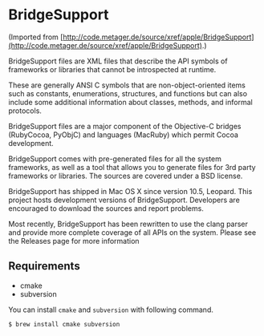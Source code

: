 # BridgeSupport

(Imported from [http://code.metager.de/source/xref/apple/BridgeSupport](http://code.metager.de/source/xref/apple/BridgeSupport).)

BridgeSupport files are XML files that describe the API symbols of frameworks or libraries that cannot be introspected at runtime.

These are generally ANSI C symbols that are non-object-oriented items such as constants, enumerations, structures, and functions but can also include some additional information about classes, methods, and informal protocols.

BridgeSupport files are a major component of the Objective-C bridges (RubyCocoa, PyObjC) and languages (MacRuby) which permit Cocoa development.

BridgeSupport comes with pre-generated files for all the system frameworks, as well as a tool that allows you to generate files for 3rd party frameworks or libraries. The sources are covered under a BSD license.

BridgeSupport has shipped in Mac OS X since version 10.5, Leopard. This project hosts development versions of BridgeSupport. Developers are encouraged to download the sources and report problems.

Most recently, BridgeSupport has been rewritten to use the clang parser and provide more complete coverage of all APIs on the system. Please see the Releases page for more information

## Requirements

- cmake
- subversion

You can install `cmake` and `subversion` with following command.

```
$ brew install cmake subversion
```